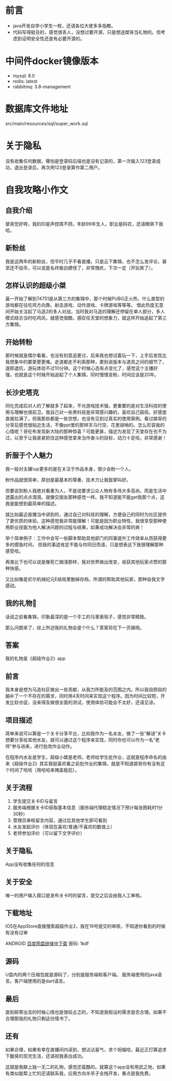 # 前言

- java开发自学小学生一枚，还请各位大佬多多指教。
- 代码写得挺丑的，感觉很丢人，没想过要开源，只是想送桀哥当礼物的。但考虑到证明安全性还是有必要开源的。

# 中间件docker镜像版本

- mysql: 8.0
- redis: latest
- rabbitmq: 3.8-management

# 数据库文件地址

src/main/resources/sql/super_work.sql

# 关于隐私

没有收集任何数据，哪怕是登录码后端也是没有记录的，第一次输入123登录成功，退出登录后，再次用123登录算作第二用户。

# 自我攻略小作文

## 自我介绍

桀哥您好呀，我的ID是声控周不鸽，年龄99年生人，职业是码农，还请眼熟下我哈。

## 新粉丝

我是这两年的新粉丝，但平时几乎不看直播，只是云下集锦，也不怎么发评论，甚至还不投币，可以说是名终极白嫖怪了，非常愧疚，下次一定（开玩笑了）。

## 怎样认识的超级小桀

最一开始了解到74751是从第三方的集锦中，那个时候PUBG正火热，什么类型的游戏都在往吃鸡方向靠。射击游戏、动作游戏、卡牌游戏等等等。
借此热度无意间开始关注起了马造2的多人对战，当时我对马造的理解还停留在单人部分，多人模式结合当时吃鸡风，就感觉很酷，感叹任天堂的想象力，就这样开始追起了第三方集锦。

## 开始转粉

那时候就是偶尔看看，也没有刻意追更过，后来我也想试着玩一下，上手后发现比我想象中的要更更更难。走道都走不利索那种，更别说版本与道具之间的细节了，遂即退坑，游玩体验不过10分钟。这个时候心态有点变化了，感觉这个主播好强，也就是这个时候开始追起了个人集锦，同时慢慢变粉，时间应该是20年。

## 长沙史塔克

同化完成后对人的了解就多了起来，不光游戏技术强，更重要的是对生活科技的使用与理解也很前卫。我自己对一些黑科技是非常感兴趣的，喜欢自己鼓捣，好感度直接拉满了。但我那些都是一些空想，也没有见到过真实的使用案例。看过桀哥的分享后感觉很贴近生活，不像ppt里的那样天马行空、花里胡哨的。怎么形容我的心情呢？哥伦布发现新大陆的那种惊喜？可能更甚，描述为发现了天堂存在也不为过，以至于让我紧紧抓住这种感觉拿来当作奋斗的目标，动力十足哈，非常感谢！

## 折服于个人魅力

我一般对主播\up更多的是在关注于作品本身，很少会粉一个人。

粉作品就很简单，原创是最基本的尊重、技术力让我鼓掌叫好。

但要说到粉人我绝对看重为人，不是说要求公众人物有多伟大多高尚。而是生活中透露出的点点滴滴，就像交朋友那种感觉一样。我不知道能不能get我那个点，这我是能想到最简单的描述。

就比如最近直播当中讲到的，通过自己对科技的理解，方便自己的同时为社区提供了更优质的体验，这种感觉我非常能理解！可能是因为职业特性，我很享受那种使用职业技能为他人解决问题的过程与结果，如果成功解决会非常的爽！

举个简单例子：工作中会写一些脚本帮助其他部门的同事提升工作效率从而获得更多的摸鱼时间。 但我的事迹肯定不能与你同日而语，只是想表达下我很理解那种感受哈。

再类比下也可以说是像死亡搁浅那样，我对世界做出改变，收获其他玩家点赞的那种快感。

又比如像是尼尔机械纪元E结局里删掉存档，所谓的帮助其他玩家，那种自我文字感动。

## 我的礼物🎁

话说之前看集锦，印象最深的是一个手工的马里奥毯子，感觉非常精致。

那么问题来了，综上所述我的礼物会是个什么？答案将在下一页揭晓。

## 答案

我的礼物是《超级作业2》app

## 前言

我本身是想为马造社区做出一些贡献，从我力所能及的范围之内。所以我自顾自的脑补了一个不存在的需求，同时用4天时间来实现这个程序。因为时间比较短，开发比较仓促，没来得及做很全面的测试，使用体验可能会不太好，还请见谅。

## 项目描述

简单来说可以算是一个关卡分享平台，比如我作为一名水友，做了一张“解谜”关卡想要分享给其他水友，就可以通过这个程序来实现，同时你也可以作为一名“老师”参与进来，进行批改作业动作。

在程序内水友是学生，超级小桀是老师。老师给学生批作业，这就是程序命名的由来《超级作业2》其实我挺喜欢看之前批作业的集锦，就是不知道桀哥你有没有这个时间了哈哈（用哈哈来掩盖尴尬）。

## 关于流程

1. 学生提交关卡ID与留言
2. 服务端根据关卡ID获取基本信息（服务端代理稳定情况下预计每张图耗时1分30秒）
3. 管理员审核留言内容，通过后其他学生即可看到
4. 水友发起评价（体现在喜欢/普通/不喜欢的数值上）
5. 老师参加评价（可以留下文字评价）

## 关于隐私

App没有收集任何的信息

## 关于安全

唯一的用户输入窗口是发布关卡时的留言，提交之后会由我人工审核。

## 下载地址

IOS在AppStore直接搜索超级作业2，我在19号提交的审核，不知道你看到的时候有没有过审 

ANDROID [百度网盘链接中下载](https://pan.baidu.com/s/1bWJyd8CBKB96ZFr__qiyKw) 密码: 1kdf

## 源码

U盘内的两个压缩包就是源码了，分别是服务端和客户端。 服务端使用的java语言。客户端使用的是dart语言。

## 最后

直到邮寄出去的时候心情也是很较忐忑的，不知道我假设的需求是否合理。如果不合理那我的礼物只剩这份情书了。

## 还有

如果合理，如果有幸在直播间内读到，想沾沾喜气，求个祝福哈，最近正打算追求下酸臭的现充生活，还请祝我表白成功。

这就是我献上独一无二的礼物，感觉还蛮酷的。就算这个app没有用武之地，如果有类似能帮上忙的还请联系我，应用方向半吊子全栈开发，重点是我免费。
